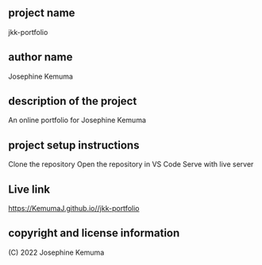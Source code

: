 
## project name
jkk-portfolio

## author name
Josephine Kemuma

## description of the project
An online portfolio for Josephine Kemuma

## project setup instructions
Clone the repository
Open the repository in VS Code
Serve with live server

## Live link
https://KemumaJ.github.io//jkk-portfolio

## copyright and license information
(C) 2022 Josephine Kemuma
